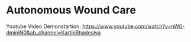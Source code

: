 # Autonomous Wound Care

Youtube Video Demonstartion: https://www.youtube.com/watch?v=nW0-dminiN0&ab_channel=KartikBhadesiya
